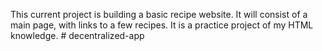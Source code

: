 This current project is building a basic recipe website. It will consist of a main page, with links to a few recipes. It is a practice project of my HTML knowledge. # decentralized-app
